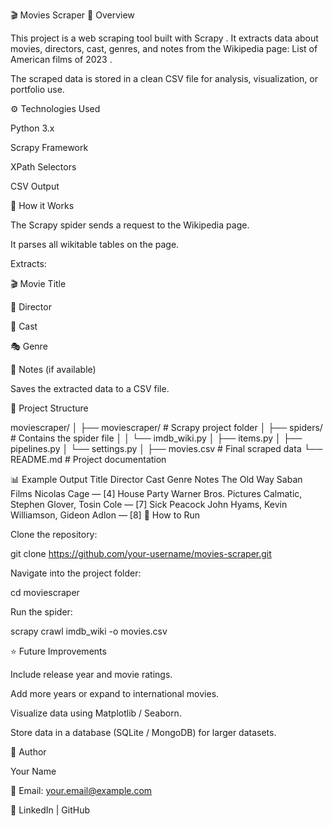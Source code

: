 🎬 Movies Scraper
📌 Overview

This project is a web scraping tool built with Scrapy
.
It extracts data about movies, directors, cast, genres, and notes from the Wikipedia page:
List of American films of 2023
.

The scraped data is stored in a clean CSV file for analysis, visualization, or portfolio use.

⚙️ Technologies Used

Python 3.x

Scrapy Framework

XPath Selectors

CSV Output

🚀 How it Works

The Scrapy spider sends a request to the Wikipedia page.

It parses all wikitable tables on the page.

Extracts:

🎬 Movie Title

🎥 Director

👥 Cast

🎭 Genre

📝 Notes (if available)

Saves the extracted data to a CSV file.

📂 Project Structure

moviescraper/
│
├── moviescraper/ # Scrapy project folder
│ ├── spiders/ # Contains the spider file
│ │ └── imdb_wiki.py
│ ├── items.py
│ ├── pipelines.py
│ └── settings.py
│
├── movies.csv # Final scraped data
└── README.md # Project documentation

📊 Example Output
Title	Director	Cast	Genre	Notes
The Old Way	Saban Films	Nicolas Cage	—	[4]
House Party	Warner Bros. Pictures	Calmatic, Stephen Glover, Tosin Cole	—	[7]
Sick	Peacock	John Hyams, Kevin Williamson, Gideon Adlon	—	[8]
📎 How to Run

Clone the repository:

git clone https://github.com/your-username/movies-scraper.git


Navigate into the project folder:

cd moviescraper


Run the spider:

scrapy crawl imdb_wiki -o movies.csv

⭐ Future Improvements

Include release year and movie ratings.

Add more years or expand to international movies.

Visualize data using Matplotlib / Seaborn.

Store data in a database (SQLite / MongoDB) for larger datasets.

👤 Author

Your Name

📧 Email: your.email@example.com

🔗 LinkedIn  | GitHub